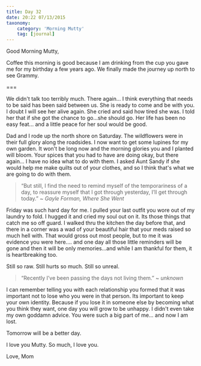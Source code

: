 ```yaml
---
title: Day 32
date: 20:22 07/13/2015 
taxonomy:
    category: 'Morning Mutty'
    tag: [journal]
---
```


Good Morning Mutty,

Coffee this morning is good because I am drinking from the cup you gave me for my birthday a few years ago. We finally made the journey up north to see Grammy.

===

We didn't talk too terribly much. There again... I think everything that needs to be said has been said between us. She is ready to come and be with you. I doubt I will see her alive again. She cried and said how tired she was. I told her that if she got the chance to go...she should go. Her life has been no easy feat... and a little peace for her soul would be good.

Dad and I rode up the north shore on Saturday. The wildflowers were in their full glory along the roadsides. I now want to get some lupines for my own garden. It won't be long now and the morning glories you and I planted will bloom. Your spices that you had to have are doing okay, but there again... I have no idea what to do with them.
I asked Aunt Sandy if she would help me make quilts out of your clothes, and so I think that's what we are going to do with them.

> “But still, I find the need to remind myself of the temporariness of a day, to reassure myself that I got through yesterday, I’ll get through today.”
~<cite> Gayle Forman, Where She Went</cite>

Friday was such hard day for me. I pulled your last outfit you wore out of my laundry to fold. I hugged it and cried my soul out on it. Its those things that catch me so off guard. I walked thru the kitchen the day before that, and there in a corner was a wad of your beautiful hair that your meds raised so much hell with. That would gross out most people, but to me it was evidence you were here.... and one day all those little reminders will be gone and then it will be only memories...and while I am thankful for them, it is heartbreaking too.

Still so raw. Still hurts so much. Still so unreal.

> “Recently I’ve been passing the days not living them.” ~ <cite>unknown</cite>

I can remember telling you with each relationship you formed that it was important not to lose who you were in that person. Its important to keep your own identity. Because if you lose it in someone else by becoming what you think they want, one day you will grow to be unhappy.
I didn't even take my own goddamn advice. You were such a big part of me... and now I am lost.

Tomorrow will be a better day.

I love you Mutty. So much, I love you.

Love, Mom

